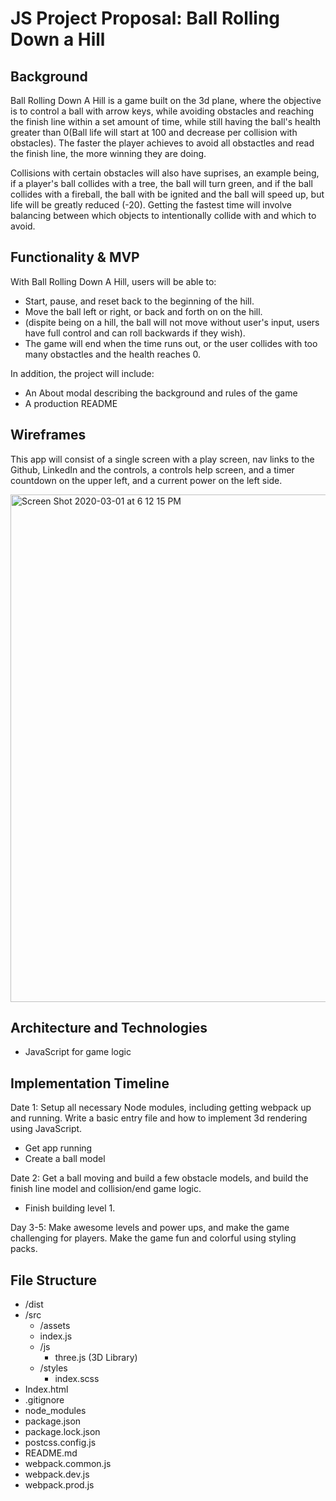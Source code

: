 # JS Project Proposal: Ball Rolling Down a Hill

## Background

Ball Rolling Down A Hill is a game built on the 3d plane, where the objective is to control a ball with arrow keys, while avoiding obstacles and reaching the finish line within a set amount of time, while still having the ball's health greater than 0(Ball life will start at 100 and decrease per collision with obstacles). The faster the player achieves to avoid all obstactles and read the finish line, the more winning they are doing. 

Collisions with certain obstacles will also have suprises, an example being, if a player's ball collides with a tree, the ball will turn green, and if the ball collides with a fireball, the ball with be ignited and the ball will speed up, but life will be greatly reduced (-20). Getting the fastest time will involve balancing between which objects to intentionally collide with and which to avoid.

## Functionality & MVP

With Ball Rolling Down A Hill, users will be able to:

* Start, pause, and reset back to the beginning of the hill.
* Move the ball left or right, or back and forth on on the hill.
* (dispite being on a hill, the ball will not move without user's input, users have full control and can roll backwards if they wish).
* The game will end when the time runs out, or the user collides with too many obstactles and the health reaches 0.

In addition, the project will include:

* An About modal describing the background and rules of the game
* A production README

##  Wireframes

This app will consist of a single screen with a play screen, nav links to the Github, LinkedIn and the controls, a controls help screen, and a timer countdown on the upper left, and a current power on the left side.

<img width="812" alt="Screen Shot 2020-03-01 at 6 12 15 PM" src="https://user-images.githubusercontent.com/43156715/75635921-39e3eb80-5be8-11ea-9089-67a215e542cd.png">

## Architecture and Technologies

* JavaScript for game logic

## Implementation Timeline

Date 1: Setup all necessary Node modules, including getting webpack up and running. Write a basic entry file and how to implement 3d rendering using JavaScript.

* Get app running
* Create a ball model

Date 2: Get a ball moving and build a few obstacle models, and build the finish line model and collision/end game logic.

* Finish building level 1.

Day 3-5: Make awesome levels and power ups, and make the game challenging for players. Make the game fun and colorful using styling packs.

## File Structure

* /dist
* /src
  * /assets
  * index.js
  * /js
    * three.js (3D Library)
  * /styles
    * index.scss
* Index.html
* .gitignore
* node_modules
* package.json
* package.lock.json
* postcss.config.js
* README.md
* webpack.common.js
* webpack.dev.js
* webpack.prod.js
